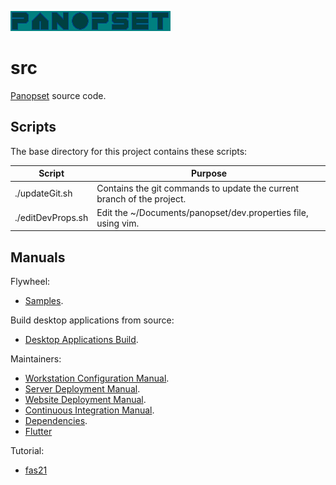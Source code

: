 [![Panopset](code/slab/raw/images/panopset.png "Title")](https://panopset.com)

# src

[Panopset](https://panopset.com) source code.

## Scripts

The base directory for this project contains these scripts:


| Script            | Purpose                                                                |
|-------------------|------------------------------------------------------------------------|
| ./updateGit.sh    | Contains the git commands to update the current branch of the project. |
| ./editDevProps.sh | Edit the ~/Documents/panopset/dev.properties file, using vim.          |


## Manuals


Flywheel:

* [Samples](docs/uses/README.md).

Build desktop applications from source:

* [Desktop Applications Build](docs/build.md).

Maintainers:

* [Workstation Configuration Manual](docs/workstation.md).
* [Server Deployment Manual](docs/server.md).
* [Website Deployment Manual](docs/deploy.md).
* [Continuous Integration Manual](docs/ci.md).
* [Dependencies](docs/deps.md).
* [Flutter](docs/flutter/README.md)

Tutorial:

* [fas21](docs/tutorials/fas21/README.md)
